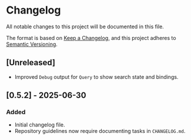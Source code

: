 # Changelog

All notable changes to this project will be documented in this file.

The format is based on [Keep a Changelog](https://keepachangelog.com/en/1.0.0/),
and this project adheres to [Semantic Versioning](https://semver.org/spec/v2.0.0.html).

## [Unreleased]
- Improved `Debug` output for `Query` to show search state and bindings.

## [0.5.2] - 2025-06-30
### Added
- Initial changelog file.
- Repository guidelines now require documenting tasks in `CHANGELOG.md`.

